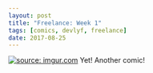 ```yaml
---
layout: post
title: "Freelance: Week 1"
tags: [comics, devlyf, freelance]
date: 2017-08-25
---
```

<!-- #1 -->
[![](https://i.imgur.com/AVSJu4R.png "source: imgur.com")](https://i.imgur.com/AVSJu4R.png)
Yet! Another comic!
